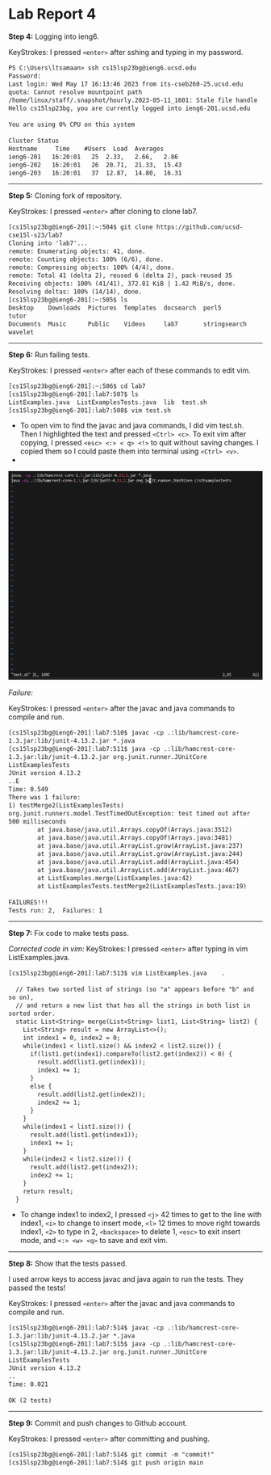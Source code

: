 # Lab Report 4

**Step 4:** Logging into ieng6. 

KeyStrokes: I pressed ```<enter>``` after sshing and typing in my password. 
```
PS C:\Users\ltsamaan> ssh cs15lsp23bg@ieng6.ucsd.edu
Password: 
Last login: Wed May 17 16:13:46 2023 from its-cseb260-25.ucsd.edu
quota: Cannot resolve mountpoint path /home/linux/staff/.snapshot/hourly.2023-05-11_1601: Stale file handle
Hello cs15lsp23bg, you are currently logged into ieng6-201.ucsd.edu

You are using 0% CPU on this system

Cluster Status 
Hostname     Time    #Users  Load  Averages  
ieng6-201   16:20:01   25  2.33,   2.66,   2.86 
ieng6-202   16:20:01   26  20.71,  21.33,  15.43
ieng6-203   16:20:01   37  12.87,  14.80,  16.31
```
---
**Step 5:** Cloning fork of repository. 


KeyStrokes: I pressed ```<enter>``` after cloning to clone lab7. 


```
[cs15lsp23bg@ieng6-201]:~:504$ git clone https://github.com/ucsd-cse15l-s23/lab7
Cloning into 'lab7'...
remote: Enumerating objects: 41, done.
remote: Counting objects: 100% (6/6), done.
remote: Compressing objects: 100% (4/4), done.
remote: Total 41 (delta 2), reused 6 (delta 2), pack-reused 35
Receiving objects: 100% (41/41), 372.81 KiB | 1.42 MiB/s, done.
Resolving deltas: 100% (14/14), done.
[cs15lsp23bg@ieng6-201]:~:505$ ls
Desktop    Downloads  Pictures  Templates  docsearch  perl5         tutor  
Documents  Music      Public    Videos     lab7       stringsearch  wavelet
```
---
**Step 6:** Run failing tests. 


KeyStrokes: I pressed ```<enter>``` after each of these commands to edit vim. 


```
[cs15lsp23bg@ieng6-201]:~:506$ cd lab7
[cs15lsp23bg@ieng6-201]:lab7:507$ ls
ListExamples.java  ListExamplesTests.java  lib  test.sh
[cs15lsp23bg@ieng6-201]:lab7:508$ vim test.sh 
```

* To open vim to find the javac and java commands, I did vim test.sh. Then I highlighted the text and pressed ```<Ctrl> <c>```. To exit vim after copying, I pressed ```<esc> <:> < q> <!>``` to quit without saving changes. I copied them so I could paste them into terminal using ```<Ctrl> <v>```.
* 
![image](vim.PNG)
        
*Failure:*

KeyStrokes: I pressed ```<enter>``` after the javac and java commands to compile and run. 
```
[cs15lsp23bg@ieng6-201]:lab7:510$ javac -cp .:lib/hamcrest-core-1.3.jar:lib/junit-4.13.2.jar *.java
[cs15lsp23bg@ieng6-201]:lab7:511$ java -cp .:lib/hamcrest-core-1.3.jar:lib/junit-4.13.2.jar org.junit.runner.JUnitCore ListExamplesTests
JUnit version 4.13.2
..E
Time: 0.549
There was 1 failure:
1) testMerge2(ListExamplesTests)
org.junit.runners.model.TestTimedOutException: test timed out after 500 milliseconds
        at java.base/java.util.Arrays.copyOf(Arrays.java:3512)
        at java.base/java.util.Arrays.copyOf(Arrays.java:3481)
        at java.base/java.util.ArrayList.grow(ArrayList.java:237)
        at java.base/java.util.ArrayList.grow(ArrayList.java:244)
        at java.base/java.util.ArrayList.add(ArrayList.java:454)
        at java.base/java.util.ArrayList.add(ArrayList.java:467)
        at ListExamples.merge(ListExamples.java:42)
        at ListExamplesTests.testMerge2(ListExamplesTests.java:19)

FAILURES!!!
Tests run: 2,  Failures: 1
```
---
**Step 7:** Fix code to make tests pass. 

*Corrected code in vim:*
KeyStrokes: I pressed ```<enter>``` after typing in vim ListExamples.java. 
```
[cs15lsp23bg@ieng6-201]:lab7:513$ vim ListExamples.java    .
  
  // Takes two sorted list of strings (so "a" appears before "b" and so on),
  // and return a new list that has all the strings in both list in sorted order.
  static List<String> merge(List<String> list1, List<String> list2) {
    List<String> result = new ArrayList<>();
    int index1 = 0, index2 = 0;
    while(index1 < list1.size() && index2 < list2.size()) {
      if(list1.get(index1).compareTo(list2.get(index2)) < 0) {
        result.add(list1.get(index1));
        index1 += 1;
      }
      else {
        result.add(list2.get(index2));
        index2 += 1;
      }
    }
    while(index1 < list1.size()) {
      result.add(list1.get(index1));
      index1 += 1;
    }
    while(index2 < list2.size()) {
      result.add(list2.get(index2));
      index2 += 1;
    }
    return result;
  }
```
* To change index1 to index2, I pressed ```<j>``` 42 times to get to the line with index1, ```<i>``` to change to insert mode, ```<l>``` 12 times to move right towards index1, ```<2>``` to type in 2, ```<backspace>``` to delete 1, ```<esc>``` to exit insert mode, and ```<:> <w> <q>``` to save and exit vim.      

---
**Step 8:** Show that the tests passed. 
        
I used arrow keys to access javac and java again to run the tests. They passed the tests!


KeyStrokes: I pressed ```<enter>``` after the javac and java commands to compile and run. 


```
[cs15lsp23bg@ieng6-201]:lab7:514$ javac -cp .:lib/hamcrest-core-1.3.jar:lib/junit-4.13.2.jar *.java
[cs15lsp23bg@ieng6-201]:lab7:515$ java -cp .:lib/hamcrest-core-1.3.jar:lib/junit-4.13.2.jar org.junit.runner.JUnitCore ListExamplesTests
JUnit version 4.13.2
..
Time: 0.021 

OK (2 tests)
```
---
**Step 9:** Commit and push changes to Github account. 

KeyStrokes: I pressed ```<enter>``` after committing and pushing. 
        
```
[cs15lsp23bg@ieng6-201]:lab7:514$ git commit -m "commit!"
[cs15lsp23bg@ieng6-201]:lab7:514$ git push origin main
```

